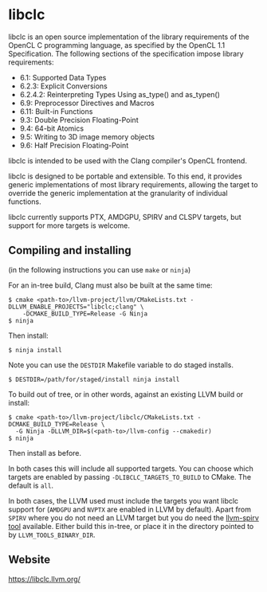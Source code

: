 # libclc

libclc is an open source implementation of the library
requirements of the OpenCL C programming language, as specified by the
OpenCL 1.1 Specification. The following sections of the specification
impose library requirements:

  * 6.1: Supported Data Types
  * 6.2.3: Explicit Conversions
  * 6.2.4.2: Reinterpreting Types Using as_type() and as_typen()
  * 6.9: Preprocessor Directives and Macros
  * 6.11: Built-in Functions
  * 9.3: Double Precision Floating-Point
  * 9.4: 64-bit Atomics
  * 9.5: Writing to 3D image memory objects
  * 9.6: Half Precision Floating-Point

libclc is intended to be used with the Clang compiler's OpenCL frontend.

libclc is designed to be portable and extensible. To this end, it provides
generic implementations of most library requirements, allowing the target
to override the generic implementation at the granularity of individual
functions.

libclc currently supports PTX, AMDGPU, SPIRV and CLSPV targets, but support for
more targets is welcome.

## Compiling and installing

(in the following instructions you can use `make` or `ninja`)

For an in-tree build, Clang must also be built at the same time:
```
$ cmake <path-to>/llvm-project/llvm/CMakeLists.txt -DLLVM_ENABLE_PROJECTS="libclc;clang" \
    -DCMAKE_BUILD_TYPE=Release -G Ninja
$ ninja
```
Then install:
```
$ ninja install
```
Note you can use the `DESTDIR` Makefile variable to do staged installs.
```
$ DESTDIR=/path/for/staged/install ninja install
```
To build out of tree, or in other words, against an existing LLVM build or install:
```
$ cmake <path-to>/llvm-project/libclc/CMakeLists.txt -DCMAKE_BUILD_TYPE=Release \
  -G Ninja -DLLVM_DIR=$(<path-to>/llvm-config --cmakedir)
$ ninja
```
Then install as before.

In both cases this will include all supported targets. You can choose which
targets are enabled by passing `-DLIBCLC_TARGETS_TO_BUILD` to CMake. The default
is `all`.

In both cases, the LLVM used must include the targets you want libclc support for
(`AMDGPU` and `NVPTX` are enabled in LLVM by default). Apart from `SPIRV` where you do
not need an LLVM target but you do need the
[llvm-spirv tool](https://github.com/KhronosGroup/SPIRV-LLVM-Translator) available.
Either build this in-tree, or place it in the directory pointed to by
`LLVM_TOOLS_BINARY_DIR`.

## Website

https://libclc.llvm.org/
